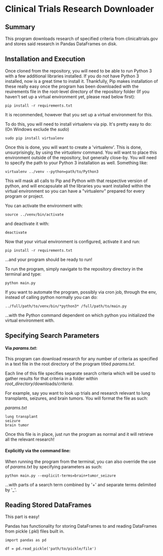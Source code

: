 # Clinical Trials Research Downloader


## Summary

This program downloads research of specified criteria from clinicaltrials.gov and stores said research in Pandas DataFrames on disk.


## Installation and Execution

Once cloned from the repository, you will need to be able to run Python 3 with a few additional libraries installed. If you do not have Python 3 installed, now is a great time to install it. Thankfully, Pip makes installation of these really easy once the program has been downloaded with the reuirements file in the root-level directory of the repository folder (If you haven't set up a virtual environment yet, please read below first):
```
pip install -r requirements.txt
```


It is recommended, however that you set up a virtual environment for this.

To do this, you will need to install virtualenv via pip. It's pretty easy to do:
(On Windows exclude the *sudo*)
```
sudo pip install virtualenv
```

Once this is done, you will want to create a 'virtualenv'. This is done, unsurprisingly, by using the *virtualenv* command. You will want to place this environment outside of the repository, but generally close-by. You will need to specify the path to your Python 3 installation as well. Something like:
```
virtualenv ../venv --python=path/to/Python3
```

This will mask all calls to Pip and Python with that respective version of python, and will encapsulate all the libraries you want installed within the virtual environment so you can have a "virtualenv" prepared for every program or project.


You can activate the environment with:
```
source ../venv/bin/activate
```
and deactivate it with:
```
deactivate
```


Now that your virtual environment is configured, activate it and run:
```
pip install -r requirements.txt
```
...and your program should be ready to run!


To run the program, simply navigate to the repository directory in the terminal and type:
```
python main.py
```



If you want to automate the program, possibly via cron job, through the env, instead of calling python normally you can do:
```
../full/path/to/venv/bin/*python3* /full/path/to/main.py
```
...with the Python command dependent on which python you initialized the virtual environment with.


## Specifying Search Parameters



#### Via *params.txt*:

This program can download research for any number of criteria as specified in a text file in the root directory of the program titled *params.txt*.

Each line of this file specifies separate search criteria which will be used
to gather results for that criteria in a folder within *root_directory*/downloads/*criteria*.

For example, say you want to look up trials and research relevant to lung transplants, seizures, and brain tumors. You will format the file as such:

*params.txt*
```
lung transplant
seizure
brain tumor
```


Once this file is in place, just run the program as normal and it will retrieve all the relevant research!



#### Explicitly via the command line:

When running the program from the terminal, you can also override the use of *params.txt* by specifying parameters as such:
```
python main.py --explicit-terms=brain+tumor_seizure
```

...with parts of a search term combined by '+' and separate terms delimited by '_'.


## Reading Stored DataFrames

This part is easy!

Pandas has functionality for storing DataFrames to and reading DataFrames from pickle (.pkl) files built in.

```
import pandas as pd

df = pd.read_pickle('path/to/pickle/file')
```